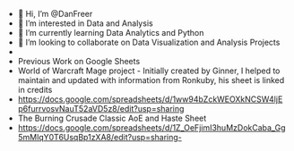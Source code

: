 - 👋 Hi, I’m @DanFreer
- 👀 I’m interested in Data and Analysis
- 🌱 I’m currently learning Data Analytics and Python
- 💞️ I’m looking to collaborate on Data Visualization and Analysis Projects
- 
- Previous Work on Google Sheets
- World of Warcraft Mage project - Initially created by Ginner, I helped to maintain and updated with information from Ronkuby, his sheet is linked in credits
-  https://docs.google.com/spreadsheets/d/1ww94bZckWEOXkNCSW4ljEp6furrvosvNauT52aVD5z8/edit?usp=sharing 
- The Burning Crusade Classic AoE and Haste Sheet
-  https://docs.google.com/spreadsheets/d/1Z_OeFjimI3huMzDokCaba_Gg5mMlqY0T6UsqBp1zXA8/edit?usp=sharing-  

<!---
DanFreer/DanFreer is a ✨ special ✨ repository because its `README.md` (this file) appears on your GitHub profile.
You can click the Preview link to take a look at your changes.
--->
